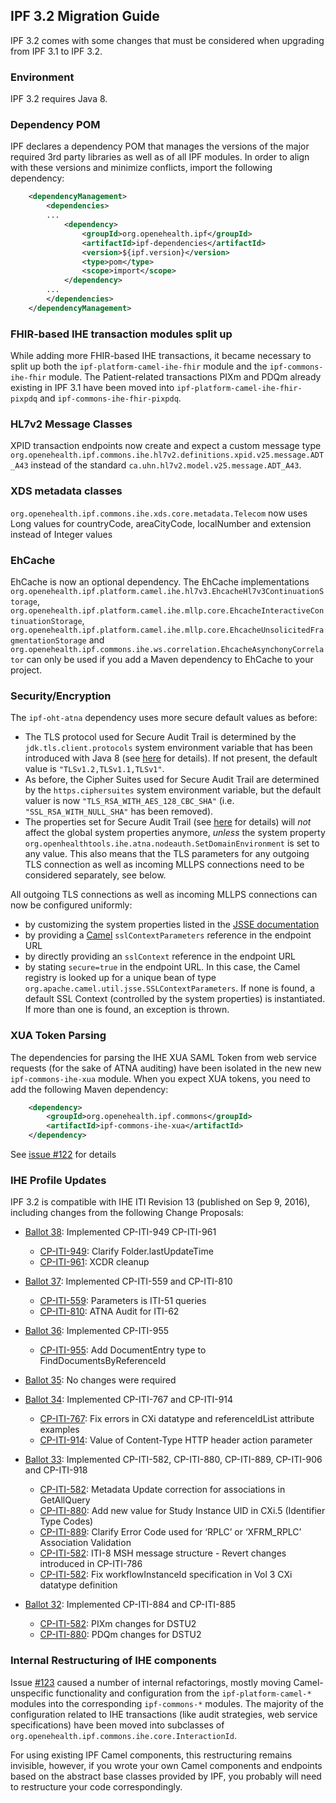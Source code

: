 ## IPF 3.2 Migration Guide

IPF 3.2 comes with some changes that must be considered when upgrading from IPF 3.1 to IPF 3.2.

### Environment

IPF 3.2 requires Java 8. 


### Dependency POM

IPF declares a dependency POM that manages the versions of the major required 3rd party libraries as well as of all IPF modules.
In order to align with these versions and minimize conflicts, import the following dependency: 

  
```xml
    <dependencyManagement>
        <dependencies>
        ...
            <dependency>
                <groupId>org.openehealth.ipf</groupId>
                <artifactId>ipf-dependencies</artifactId>
                <version>${ipf.version}</version>
                <type>pom</type>
                <scope>import</scope>
            </dependency>
        ...
        </dependencies>
    </dependencyManagement>
```    


### FHIR-based IHE transaction modules split up

While adding more FHIR-based IHE transactions, it became necessary to split up both the `ipf-platform-camel-ihe-fhir`
module and the `ipf-commons-ihe-fhir` module. 
The Patient-related transactions PIXm and PDQm already existing in IPF 3.1 have been moved into `ipf-platform-camel-ihe-fhir-pixpdq`
and `ipf-commons-ihe-fhir-pixpdq`.


### HL7v2 Message Classes

XPID transaction endpoints now create and expect a custom message type `org.openehealth.ipf.commons.ihe.hl7v2.definitions.xpid.v25.message.ADT_A43` 
instead of the standard `ca.uhn.hl7v2.model.v25.message.ADT_A43`.


### XDS metadata classes

`org.openehealth.ipf.commons.ihe.xds.core.metadata.Telecom` now uses Long values for countryCode, areaCityCode, localNumber and extension
instead of Integer values


### EhCache
 
EhCache is now an optional dependency. The EhCache implementations `org.openehealth.ipf.platform.camel.ihe.hl7v3.EhcacheHl7v3ContinuationStorage`,
`org.openehealth.ipf.platform.camel.ihe.mllp.core.EhcacheInteractiveContinuationStorage`,
`org.openehealth.ipf.platform.camel.ihe.mllp.core.EhcacheUnsolicitedFragmentationStorage` and 
`org.openehealth.ipf.commons.ihe.ws.correlation.EhcacheAsynchonyCorrelator` can only be used if you add a Maven dependency to EhCache to your project.


### Security/Encryption

The `ipf-oht-atna` dependency uses more secure default values as before:

* The TLS protocol used for Secure Audit Trail is determined by the `jdk.tls.client.protocols` system environment variable that has been
introduced with Java 8 (see [here](https://docs.oracle.com/javase/8/docs/technotes/guides/security/enhancements-8.html) for details). If not present, the default value is `"TLSv1.2,TLSv1.1,TLSv1"`.
* As before, the Cipher Suites used for Secure Audit Trail are determined by the `https.ciphersuites` system environment variable, 
but the default valuer is now `"TLS_RSA_WITH_AES_128_CBC_SHA"` (i.e. `"SSL_RSA_WITH_NULL_SHA"` has been removed).
* The properties set for Secure Audit Trail (see [here](../ipf-platform-camel-ihe-mllp/atna.html) for details) will *not* affect the global 
system properties anymore, *unless* the system property `org.openhealthtools.ihe.atna.nodeauth.SetDomainEnvironment` is set to any value. 
This also means that the TLS parameters for any outgoing TLS connection as well as incoming MLLPS connections need to be considered separately, see below.

All outgoing TLS connections as well as incoming MLLPS connections can now be configured uniformly:

* by customizing the system properties listed in the [JSSE documentation](https://docs.oracle.com/javase/8/docs/technotes/guides/security/jsse/JSSERefGuide.html#InstallationAndCustomization)
* by providing a [Camel](http://camel.apache.org/camel-configuration-utilities.html) `sslContextParameters` reference in the endpoint URL
* by directly providing an `sslContext` reference in the endpoint URL
* by stating `secure=true` in the endpoint URL. In this case, the Camel registry is looked up for a unique bean of type `org.apache.camel.util.jsse.SSLContextParameters`. 
If none is found, a default SSL Context (controlled by the system properties) is instantiated. If more than one is found, an exception is thrown.


### XUA Token Parsing

The dependencies for parsing the IHE XUA SAML Token from web service requests (for the sake of ATNA auditing) have been isolated in the new
new `ipf-commons-ihe-xua` module. When you expect XUA tokens, you need to add the following Maven dependency:

```xml
    <dependency>
        <groupId>org.openehealth.ipf.commons</groupId>
        <artifactId>ipf-commons-ihe-xua</artifactId>
    </dependency>
```

See [issue #122](https://github.com/oehf/ipf/issues/122) for details


### IHE Profile Updates

IPF 3.2 is compatible with IHE ITI Revision 13 (published on Sep 9, 2016), including changes from the following Change Proposals:

* [Ballot 38](http://wiki.ihe.net/index.php/ITI_Change_Proposals_2017#Ballot_38): Implemented CP-ITI-949 CP-ITI-961
    * [CP-ITI-949](ftp://ftp.ihe.net/IT_Infrastructure/TF_Maintenance-2017/CPs/Ballots/ballot_38/CP-ITI-949-02.doc): Clarify Folder.lastUpdateTime
    * [CP-ITI-961](ftp://ftp.ihe.net/IT_Infrastructure/TF_Maintenance-2017/CPs/Ballots/ballot_38/CP-ITI-961-02.doc): XCDR cleanup

* [Ballot 37](http://wiki.ihe.net/index.php/ITI_Change_Proposals_2017#Ballot_37): Implemented CP-ITI-559 and CP-ITI-810
    * [CP-ITI-559](ftp://ftp.ihe.net/IT_Infrastructure/TF_Maintenance/CPs/Ballots/2017/Ballot_37/CP-ITI-559-04.doc): Parameters is ITI-51 queries
    * [CP-ITI-810](ftp://ftp.ihe.net/IT_Infrastructure/TF_Maintenance/CPs/Ballots/2017/Ballot_37/CP-ITI-810-05.doc): ATNA Audit for ITI-62

* [Ballot 36](http://wiki.ihe.net/index.php/ITI_Change_Proposals_2017#Ballot_36): Implemented CP-ITI-955
    * [CP-ITI-955](ftp://ftp.ihe.net/IT_Infrastructure/TF_Maintenance-2016/CPs/Ballots/ballot_36/CP-ITI-955-00.doc): Add DocumentEntry type to FindDocumentsByReferenceId

* [Ballot 35](http://wiki.ihe.net/index.php/ITI_Change_Proposals_2016#Ballot_35): No changes were required

* [Ballot 34](http://wiki.ihe.net/index.php/ITI_Change_Proposals_2016#Ballot_34): Implemented CP-ITI-767 and CP-ITI-914
    * [CP-ITI-767](ftp://ftp.ihe.net/IT_Infrastructure/TF_Maintenance-2016/CPs/Ballots/ballot_34/CP-ITI-767-02.doc): Fix errors in CXi datatype and referenceIdList attribute examples 
    * [CP-ITI-914](ftp://ftp.ihe.net/IT_Infrastructure/TF_Maintenance-2016/CPs/Ballots/ballot_34/CP-ITI-914-04.doc): Value of Content-Type HTTP header action parameter 

* [Ballot 33](http://wiki.ihe.net/index.php/ITI_Change_Proposals_2016#Ballot_33): Implemented CP-ITI-582, CP-ITI-880, CP-ITI-889, CP-ITI-906 and CP-ITI-918
    * [CP-ITI-582](ftp://ftp.ihe.net/IT_Infrastructure/TF_Maintenance-2016/CPs/Ballots/ballot_33/CP-ITI-582-06.doc): Metadata Update correction for associations in GetAllQuery 
    * [CP-ITI-880](ftp://ftp.ihe.net/IT_Infrastructure/TF_Maintenance-2016/CPs/Ballots/ballot_33/CP-ITI-880-03.doc): Add new value for Study Instance UID in CXi.5 (Identifier Type Codes) 
    * [CP-ITI-889](ftp://ftp.ihe.net/IT_Infrastructure/TF_Maintenance-2016/CPs/Ballots/ballot_33/CP-ITI-889-08.doc): Clarify Error Code used for ‘RPLC’ or ‘XFRM_RPLC’ Association Validation 
    * [CP-ITI-582](ftp://ftp.ihe.net/IT_Infrastructure/TF_Maintenance-2016/CPs/Ballots/ballot_33/CP-ITI-906-00.doc): ITI-8 MSH message structure - Revert changes introduced in CP-ITI-786 
    * [CP-ITI-582](ftp://ftp.ihe.net/IT_Infrastructure/TF_Maintenance-2016/CPs/Ballots/ballot_33/CP-ITI-918-01.doc): Fix workflowInstanceId specification in Vol 3 CXi datatype definition 
    
* [Ballot 32](http://wiki.ihe.net/index.php/ITI_Change_Proposals_2016#Ballot_32): Implemented CP-ITI-884 and CP-ITI-885
    * [CP-ITI-582](ftp://ftp.ihe.net/IT_Infrastructure/TF_Maintenance-2016/CPs/Ballots/ballot_32/CP-ITI-884-00.doc): PIXm changes for DSTU2 
    * [CP-ITI-880](ftp://ftp.ihe.net/IT_Infrastructure/TF_Maintenance-2016/CPs/Ballots/ballot_32/CP-ITI-885-00.doc): PDQm changes for DSTU2


### Internal Restructuring of IHE components

Issue [#123](https://github.com/oehf/ipf/issues/123) caused a number of internal refactorings, mostly moving Camel-unspecific functionality
and configuration from the `ipf-platform-camel-*` modules into the corresponding `ipf-commons-*` modules.
The majority of the configuration related to IHE transactions (like audit strategies, web service specifications) have been moved into
subclasses of `org.openehealth.ipf.commons.ihe.core.InteractionId`.

For using existing IPF Camel components, this restructuring remains invisible, however, if you wrote your own Camel components and endpoints 
based on the abstract base classes provided by IPF, you probably will need to restructure your code correspondingly.